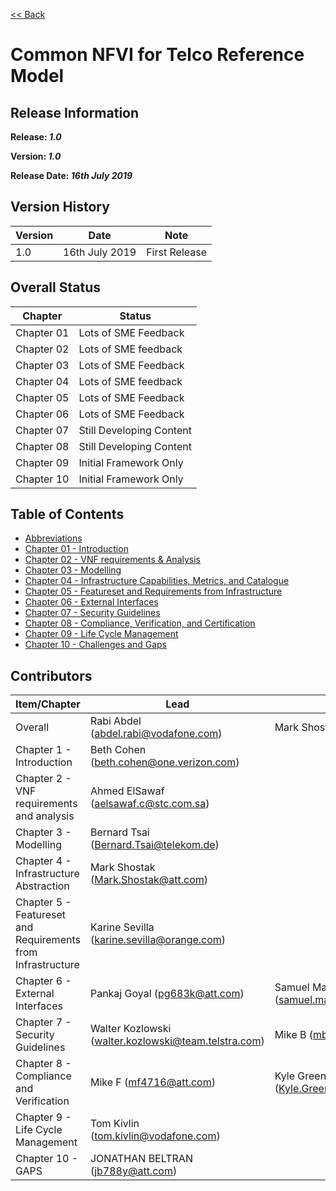 [<< Back](https://cntt-n.github.io/CNTT/)
# Common NFVI for Telco Reference Model

<!--<p><span style="color: #ff0000;"><strong>** Note:</strong> This is a live (not released) document and is being updated regularly.</span></p>-->

## Release Information
**Release: _1.0_**

**Version: _1.0_**

**Release Date: _16th July 2019_**

## Version History

| Version | Date | Note
| --- | --- | --- |
| 1.0 | 16th July 2019 | First Release|


## Overall Status

| Chapter | Status |
| --- | --- |
| Chapter 01 | Lots of SME Feedback |
| Chapter 02 | Lots of SME feedback |
| Chapter 03 | Lots of SME Feedback |
| Chapter 04 | Lots of SME feedback |
| Chapter 05 | Lots of SME Feedback |
| Chapter 06 | Lots of SME Feedback |
| Chapter 07 | Still Developing Content |
| Chapter 08 | Still Developing Content |
| Chapter 09 | Initial Framework Only |
| Chapter 10 | Initial Framework Only |

## Table of Contents
* [Abbreviations](abbreviations.md)
* [Chapter 01 - Introduction](chapters/chapter01.md)
* [Chapter 02 - VNF requirements & Analysis](chapters/chapter02.md)
* [Chapter 03 - Modelling](chapters/chapter03.md)
* [Chapter 04 - Infrastructure Capabilities, Metrics, and Catalogue](chapters/chapter04.md)
* [Chapter 05 - Featureset and Requirements from Infrastructure](chapters/chapter05.md)
* [Chapter 06 - External Interfaces](chapters/chapter06.md)
* [Chapter 07 - Security Guidelines](chapters/chapter07.md)
* [Chapter 08 - Compliance, Verification, and Certification](chapters/chapter08.md)
* [Chapter 09 - Life Cycle Management](chapters/chapter09.md)
* [Chapter 10 - Challenges and Gaps](chapters/chapter10.md)

## Contributors

| Item/Chapter | Lead | Co-Lead |
|-------------------------------------------|---------------------------------------------------------------------------------------------------------------------|------------|
| Overall | Rabi Abdel (abdel.rabi@vodafone.com) | Mark Shostak (Mark.Shostak@att.com) |
| Chapter 1 - Introduction | Beth Cohen (beth.cohen@one.verizon.com) | |
| Chapter 2 - VNF requirements and analysis | Ahmed ElSawaf (aelsawaf.c@stc.com.sa) | |
| Chapter 3 - Modelling | Bernard Tsai (Bernard.Tsai@telekom.de) | |
| Chapter 4 - Infrastructure Abstraction | Mark Shostak (Mark.Shostak@att.com) | |
| Chapter 5 - Featureset and Requirements from Infrastructure | Karine Sevilla (karine.sevilla@orange.com) | |
| Chapter 6 - External Interfaces | Pankaj Goyal (pg683k@att.com) | Samuel Manam (samuel.manam@vodafone.com) |
| Chapter 7 - Security Guidelines | Walter Kozlowski (walter.kozlowski@team.telstra.com)  | Mike B (mb100w@att.com) |
| Chapter 8 - Compliance and Verification | Mike F (mf4716@att.com)| Kyle Greenwell (Kyle.Greenwell@VerizonWireless.com) |
| Chapter 9 - Life Cycle Management | Tom Kivlin (tom.kivlin@vodafone.com) | |
| Chapter 10 - GAPS | JONATHAN BELTRAN (jb788y@att.com) | |
